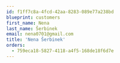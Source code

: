 ```yaml
---
id: f1ff7c8a-4fcd-42aa-8283-089e77a238bd
blueprint: customers
first_name: Nena
last_name: Šerbinek
email: nena0701@gmail.com
title: 'Nena Šerbinek'
orders:
  - 759eca18-5827-4118-a4f5-168de18f6d7e
---
```

